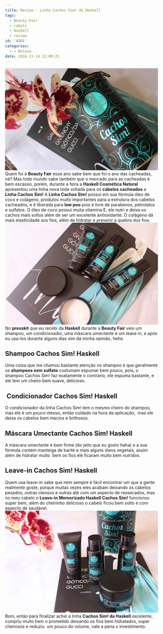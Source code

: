 ```yaml
---
title: Review - Linha Cachos Sim! da Haskell
tags:
  - Beauty Fair
  - cabelo
  - Haskell
  - review
id: '4261'
categories:
  - - Beleza
date: 2016-11-14 12:09:21
---
```


![haskell - linha cachos sim! - review](/images/2016/11/cachos-sim-haskell.jpg) Quem foi à **Beauty Fair** esse ano sabe bem que foi o ano das cacheadas, né? Mas todo mundo sabe também que o mercado para as cacheadas é bem escasso, porém, durante a feira a **Haskell Cosmética Natural** apresentou uma linha nova toda voltada para os **cabelos cacheados** a **Linha Cachos Sim!** A **Linha Cachos Sim!** possui em sua fórmula óleo de coco e colágeno, produtos muito importantes para a estrutura dos cabelos cacheados, e é liberada para **low poo** pois é livre de parabenos, petrolatos e sulfatos. O óleo de coco possui muita vitamina E, ele nutri e deixa os cachos mais soltos além de ser um excelente antioxidante. O colágeno dá mais elasticidade aos fios, além de hidratar e prevenir a quebra dos fios. ![linha cachos sim - haskell](/images/2016/11/review-cachos-sim-haskell.jpg) No **presskit** que eu recebi da **Haskell** durante a **Beauty Fair** veio um shampoo, um condicionador, uma máscara umectante e um leave in, e após eu usa-los durante alguns dias vim dá minha opinião, hehe.

## Shampoo Cachos Sim! Haskell

Uma coisa que me chamou bastante atenção no shampoo é que geralmente os **shampoos sem sulfato** costumam espumar bem pouco, pois, o shampoo Cachos Sim! faz exatamente o contrario, ele espuma bastante, e ele tem um cheiro bem suave, delicioso.

##  Condicionador Cachos Sim! Haskell

O condicionador da linha Cachos Sim! tem o mesmo cheiro do shampoo, mas ele é um pouco oleoso, então cuidado na hora da aplicação,  mas ele deixa os cabelos bem macios e brilhosos.

## Máscara Umectante Cachos Sim! Haskell

A máscara umectante é bem firme (do jeito que eu gosto haha) e a sua fórmula contém manteiga de karité e mais alguns óleos vegetais, assim além de hidratar muito  bem os fios ele ficaram muito bem nutridos.

## Leave-in Cachos Sim! Haskell

Quem usa leave-in sabe que nem sempre é fácil encontrar um que a gente realmente goste, porque muitas vezes eles acabam deixando os cabelos pesados, outras oleosos e outras até com um aspecto de ressecados, mas no meu cabelo o **Leave-in Memorizado Haskell Cachos Sim!** funcionou super bem, além do cheirinho delicioso o cabelo ficou bem solto e com aspecto de saudável. ![linhas cachos sim ! haskell](/images/2016/11/haskell-cachos-sim-o-que-eu-achei.jpg) Bom, então para finalizar achei a linha **Cachos Sim! da Haskell** excelente, cumpriu muito bem o prometido deixando os fios bem hidratados, super cheirosos e reduziu  um pouco do volume, vale a pena o investimento.
